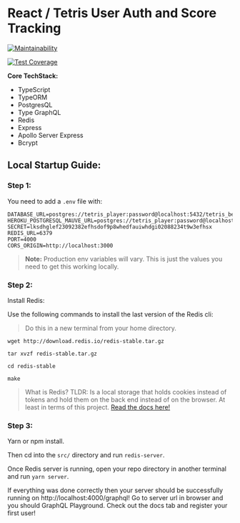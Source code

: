 # React / Tetris User Auth and Score Tracking

[![Maintainability](https://api.codeclimate.com/v1/badges/bfe3e2f66db2319dbb3d/maintainability)](https://codeclimate.com/github/tetris-react/back-end/maintainability)

[![Test Coverage](https://api.codeclimate.com/v1/badges/bfe3e2f66db2319dbb3d/test_coverage)](https://codeclimate.com/github/tetris-react/back-end/test_coverage)

**Core TechStack:**

- TypeScript
- TypeORM
- PostgresQL
- Type GraphQL
- Redis
- Express
- Apollo Server Express
- Bcrypt

## Local Startup Guide:

### Step 1:

You need to add a `.env` file with:

```
DATABASE_URL=postgres://tetris_player:password@localhost:5432/tetris_be
HEROKU_POSTGRESQL_MAUVE_URL=postgres://tetris_player:password@localhost:5432/tetris_test_be
SECRET=lksdhglef23092382efhsdof9p8whedfauiwhdgi02088234t9w3efhsx
REDIS_URL=6379
PORT=4000
CORS_ORIGIN=http://localhost:3000
```

> **Note:** Production env variables will vary. This is just the values you need to get this working locally.

### Step 2:

Install Redis:

Use the following commands to install the last version of the Redis cli:

> Do this in a new terminal from your home directory.

```
wget http://download.redis.io/redis-stable.tar.gz

tar xvzf redis-stable.tar.gz

cd redis-stable

make
```

> What is Redis? TLDR: Is a local storage that holds cookies instead of tokens and hold them on the back end instead of on the browser. At least in terms of this project. [Read the docs here!](https://redis.io/topics/quickstart)

### Step 3:

Yarn or npm install.

Then cd into the `src/` directory and run `redis-server`.

Once Redis server is running, open your repo directory in another terminal and run `yarn server`.

If everything was done correctly then your server should be successfully running on http://localhost:4000/graphql! Go to server url in browser and you should GraphQL Playground. Check out the docs tab and register your first user!
